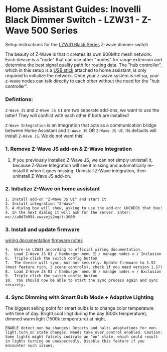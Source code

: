 # Home Assistant Guides: Inovelli Black Dimmer Switch - LZW31 - Z-Wave 500 Series

Setup instructions for the [LZW31 Black Series](https://help.inovelli.com/en/collections/5651190-black-series-dimmer-switch) Z-wave dimmer switch

The beauty of Z-Wave is that it creates its own 900Mhz mesh network. Each device is a "node" that can use other "nodes" for range extension and determine the best signal quality path for routing data. The "hub controller", which in this setup is a [USB stick](https://www.getzooz.com/zooz-zst39-z-wave-long-range-usb-stick/) attached to home assistant, is only required to initialize the network. Once your z-wave system is set up, your z-wave nodes can talk directly to each other without the need for the "hub controller". 

### Defintions:
`Z-Wave JS` and `Z-Wave JS UI` are two seperate add-ons, we want to use the latter! They will conflict with each other if both are installed!

`Z-Wave Integration` is an integration that acts as a communication bridge between Home Assistant and `Z-Wave JS` OR `Z-Wave JS UI`. Its defaults will install `Z-Wave JS`. We do not want this!


### 1. Remove Z-Wave JS add-on & Z-Wave Integration

1. If you previously installed Z-Wave JS, we can not simply uninstall it, because Z-Wave Integration will see it missing and automatically re-install it when it goes missing. Uninstall Z-Wave integration, then uninstall Z-Wave JS add-on.



### 2. Initialize Z-Wave on home assistant
```
1. Install add-on "Z-Wave JS UI" and start it
2. Install integration "Z-Wave"
3. A dialog box will show, asking to use the add-on: UNCHECK that box!
4. In the next dialog it will ask for the server. Enter: ws://a0d7b954-zwavejs2mqtt:3000
```

### 3. Install and update firmware

[wiring documentation](https://help.inovelli.com/en/articles/8478836-black-series-dimmer-switch-wiring-schematics) [firmware notes](https://help.inovelli.com/en/articles/8506118-black-series-dimmer-switch-firmware-changelog)
```
4.  Wire-in LZW31 according to official wiring documentation.
5.  Load Z-Wave JS UI / hamburger menu ☰ / manage nodes ∞ / Inclusion
6.  Triple click the switch config button
7.  The device will sync, but not securely. Update firmware to 1.52 (most feature rich, 3 scene controls), check if you need version 1.57)
8.  Load Z-Wave JS UI / hamburger menu ☰ / manage nodes ∞ / Exclusion
9.  Triple click the switch config button
10.  You should now be able to start the sync process again and sync securely.
```

### 4. Sync Dimming with Smart Bulb Mode + Adaptive Lighting

The biggest selling point for smart bulbs is to change color temperature with time of day. Bright cool lihgt during the day (600k temperature), dimmed warm light (1500k temperature) at night.
```
ENABLE detect_non_ha_changes: Detects and halts adaptations for non-light.turn_on state changes. Needs take_over_control enabled. Caution: Some lights might falsely indicate an ‘on’ state, which could result in lights turning on unexpectedly. Disable this feature if you encounter such issues.
```
